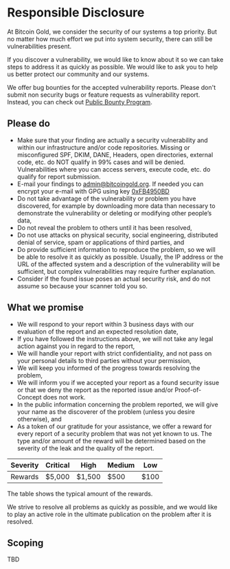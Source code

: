 # Responsible Disclosure

At Bitcoin Gold, we consider the security of our systems a top priority. But no matter how much effort we put into system security, there can still be vulnerabilities present.

If you discover a vulnerability, we would like to know about it so we can take steps to address it as quickly as possible. We would like to ask you to help us better protect our community and our systems.

We offer bug bounties for the accepted vulnerability reports. Please don't submit non security bugs 
or feature requests as vulnerability report. Instead, you can check out [Public Bounty Program](public-bounty.md).

## Please do

- Make sure that your finding are actually a security vulnerability and within our infrastructure and/or code repositories. Missing or misconfigured SPF, DKIM, DANE, Headers, open directories, external code, etc. do NOT qualify in 99% cases and will be denied. Vulnerabilities where you can access servers, execute code, etc. do qualify for report submission.
- E-mail your findings to [admin@bitcoingold.org](admin@bitcoingold.org). If needed you can encrypt your e-mail with GPG using key [0xFB4950BD](https://pgp.mit.edu/pks/lookup?search=0xFB4950BD&op=index)
- Do not take advantage of the vulnerability or problem you have discovered, for example by downloading more data than necessary to demonstrate the vulnerability or deleting or modifying other people’s data,
- Do not reveal the problem to others until it has been resolved,
- Do not use attacks on physical security, social engineering, distributed denial of service, spam or applications of third parties, and
- Do provide sufficient information to reproduce the problem, so we will be able to resolve it as quickly as possible. Usually, the IP address or the URL of the affected system and a description of the vulnerability will be sufficient, but complex vulnerabilities may require further explanation.
- Consider if the found issue poses an actual security risk, and do not assume so because your scanner told you so.

## What we promise

- We will respond to your report within 3 business days with our evaluation of the report and an expected resolution date,
- If you have followed the instructions above, we will not take any legal action against you in regard to the report,
- We will handle your report with strict confidentiality, and not pass on your personal details to third parties without your permission,
- We will keep you informed of the progress towards resolving the problem,
- We will inform you if we accepted your report as a found security issue or that we deny the report as the reported issue and/or Proof-of-Concept does not work.
- In the public information concerning the problem reported, we will give your name as the discoverer of the problem (unless you desire otherwise), and
- As a token of our gratitude for your assistance, we offer a reward for every report of a security problem that was not yet known to us. The type and/or amount of the reward will be determined based on the severity of the leak and the quality of the report.

| Severity  | Critical | High     | Medium   | Low      |
| --------- | -------- | -------- | -------- | -------- |
| Rewards   | $5,000   | $1,500   | $500     | $100     |

The table shows the typical amount of the rewards.

We strive to resolve all problems as quickly as possible, and we would like to play an active role in the ultimate publication on the problem after it is resolved.

## Scoping

TBD